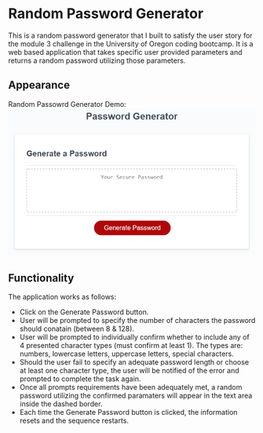 # Random Password Generator

This is a random password generator that I built to satisfy the user story for the module 3 challenge in the University of Oregon coding bootcamp.  It is a web based application that takes specific user provided parameters and returns a random password utilizing those parameters.

## Appearance

Random Passowrd Generator Demo:
![password-generator-demo](Assets/images/password-generator-demo.png)

## Functionality

The application works as follows:

* Click on the Generate Password button.
* User will be prompted to specify the number of characters the password should conatain (between 8 & 128).
* User will be prompted to individually confirm whether to include any of 4 presented character types (must confirm at least 1).  The types are: numbers, lowercase letters, uppercase letters, special characters.
* Should the user fail to specify an adequate password length or choose at least one character type, the user will be notified of the error and prompted to complete the task again.
* Once all prompts requirements have been adequately met, a random password utilizing the confirmed paramaters will appear in the text area inside the dashed border.
* Each time the Generate Password button is clicked, the information resets and the sequence restarts.
